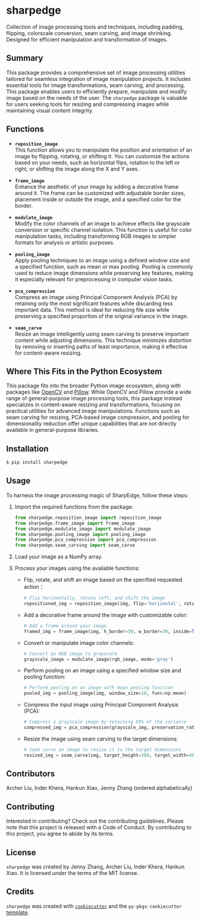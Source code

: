 # sharpedge

Collection of image processing tools and techniques, including padding, flipping, colorscale conversion, seam carving, and image shrinking. Designed for efficient manipulation and transformation of images.

## Summary

This package provides a comprehensive set of image processing utilities tailored for seamless integration of image manipulation projects. It includes essential tools for image transformations, seam carving, and processing. This package enables users to efficiently prepare, manipulate and modify image based on the needs of the user. The `sharpedge` package is valuable for users seeking tools for resizing and compressing images while maintaining visual content integrity.

## Functions
- **`reposition_image`**  
  This function allows you to manipulate the position and orientation of an image by flipping, rotating, or shifting it. You can customize the actions based on your needs, such as horizontal flips, rotation to the left or right, or shifting the image along the X and Y axes.

- **`frame_image`**  
  Enhance the aesthetic of your image by adding a decorative frame around it. The frame can be customized with adjustable border sizes, placement inside or outside the image, and a specified color for the border.

- **`modulate_image`**  
  Modify the color channels of an image to achieve effects like grayscale conversion or specific channel isolation. This function is useful for color manipulation tasks, including transforming RGB images to simpler formats for analysis or artistic purposes.

- **`pooling_image`**  
  Apply pooling techniques to an image using a defined window size and a specified function, such as mean or max pooling. Pooling is commonly used to reduce image dimensions while preserving key features, making it especially relevant for preprocessing in computer vision tasks.

- **`pca_compression`**  
  Compress an image using Principal Component Analysis (PCA) by retaining only the most significant features while discarding less important data. This method is ideal for reducing file size while preserving a specified proportion of the original variance in the image.

- **`seam_carve`**  
  Resize an image intelligently using seam carving to preserve important content while adjusting dimensions. This technique minimizes distortion by removing or inserting paths of least importance, making it effective for content-aware resizing.

## Where This Fits in the Python Ecosystem

This package fits into the broader Python image ecosystem, along  with packages like [OpenCV](https://opencv.org/) and [Pillow](https://pillow.readthedocs.io/). While OpenCV and Pillow provide a wide range of general-purpose image processing tools, this package instead specializes in content-aware resizing and transformations, focusing on practical utilities for advanced image manipulations. Functions such as seam carving for resizing, PCA-based image compression, and pooling for dimensionality reduction offer unique capabilities that are not directly available in general-purpose libraries. 

## Installation

```bash
$ pip install sharpedge
```

## Usage

To harness the image processing magic of SharpEdge, follow these steps:

1. Import the required functions from the package:

    ```python
    from sharpedge.reposition_image import reposition_image
    from sharpedge.frame_image import frame_image
    from sharpedge.modulate_image import modulate_image
    from sharpedge.pooling_image import pooling_image
    from sharpedge.pca_compression import pca_compression
    from sharpedge.seam_carving import seam_carve
    ```

2. Load your image as a NumPy array.
3. Process your images using the available functions:
   - Flip, rotate, and shift an image based on the specified requested action：

        ```python
        # Flip horizontally, rotate left, and shift the image
        repositioned_img = reposition_image(img, flip='horizontal', rotate='left', shift_x=10, shift_y=20)
        ```

   - Add a decorative frame around the image with customizable color:

        ```python
        # Add a frame around your image
        framed_img = frame_image(img, h_border=30, w_border=30, inside=True, color=255)
        ```

   - Convert or manipulate image color channels:

        ```python
        # Convert an RGB image to grayscale
        grayscale_image = modulate_image(rgb_image, mode='gray')
        ```

   - Perform pooling on an image using a specified window size and pooling function:

        ```python
        # Perform pooling on an image with mean pooling function
        pooled_img = pooling_image(img, window_size=10, func=np.mean)
        ```

   - Compress the input image using Principal Component Analysis (PCA):

        ```python
        # Compress a grayscale image by retaining 80% of the variance
        compressed_img = pca_compression(grayscale_img, preservation_rate=0.8)
        ```

   - Resize the image using seam carving to the target dimensions:

        ```python
        # Seam carve an image to resize it to the target dimensions
        resized_img = seam_carve(img, target_height=300, target_width=400)
        ```

## Contributors

Archer Liu, Inder Khera, Hankun Xiao, Jenny Zhang (ordered alphabetically)

## Contributing

Interested in contributing? Check out the contributing guidelines. Please note that this project is released with a Code of Conduct. By contributing to this project, you agree to abide by its terms.

## License

`sharpedge` was created by Jenny Zhang, Archer Liu, Inder Khera, Hankun Xiao. It is licensed under the terms of the MIT license.

## Credits

`sharpedge` was created with [`cookiecutter`](https://cookiecutter.readthedocs.io/en/latest/) and the `py-pkgs-cookiecutter` [template](https://github.com/py-pkgs/py-pkgs-cookiecutter).